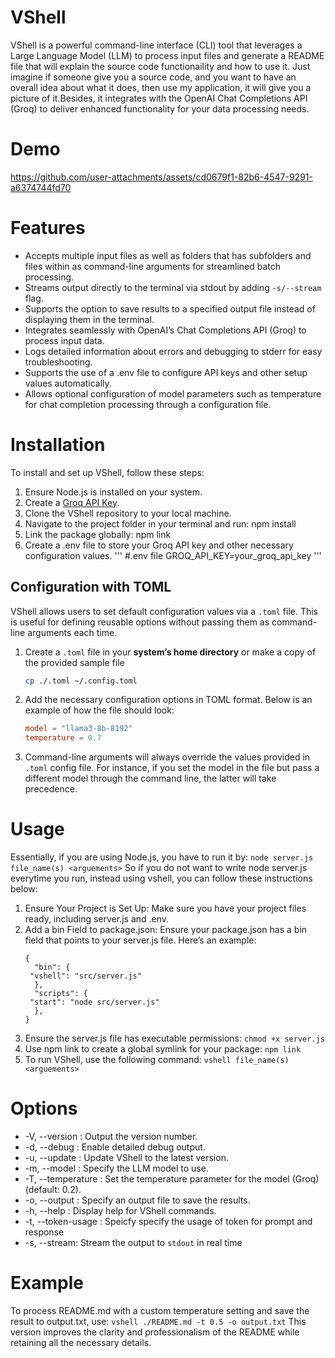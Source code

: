 # VShell

VShell is a powerful command-line interface (CLI) tool that leverages a Large Language Model (LLM) to process input files and generate a README file that will explain the source code functionaility and how to use it. Just imagine if someone give you a source code, and you want to have an overall idea about what it does, then use my application, it will give you a picture of it.Besides, it integrates with the OpenAI Chat Completions API (Groq) to deliver enhanced functionality for your data processing needs.

# Demo

https://github.com/user-attachments/assets/cd0679f1-82b6-4547-9291-a6374744fd70

# Features

- Accepts multiple input files as well as folders that has subfolders and files within as command-line arguments for streamlined batch processing.
- Streams output directly to the terminal via stdout by adding `-s/--stream` flag.
- Supports the option to save results to a specified output file instead of displaying them in the terminal.
- Integrates seamlessly with OpenAI’s Chat Completions API (Groq) to process input data.
- Logs detailed information about errors and debugging to stderr for easy troubleshooting.
- Supports the use of a .env file to configure API keys and other setup values automatically.
- Allows optional configuration of model parameters such as temperature for chat completion processing through a configuration file.

# Installation

To install and set up VShell, follow these steps:

1. Ensure Node.js is installed on your system.
2. Create a [Groq API Key](https://console.groq.com/login).
3. Clone the VShell repository to your local machine.
4. Navigate to the project folder in your terminal and run: npm install
5. Link the package globally: npm link
6. Create a .env file to store your Groq API key and other necessary configuration values.
   '''
   #.env file
   GROQ_API_KEY=your_groq_api_key
   '''

## Configuration with TOML

VShell allows users to set default configuration values via a `.toml` file. This is useful for defining reusable options without passing them as command-line arguments each time.

1. Create a `.toml` file in your **system’s home directory** or make a copy of the provided sample file

   ```bash
   cp ./.toml ~/.config.toml
   ```

2. Add the necessary configuration options in TOML format. Below is an example of how the file should look:

   ```toml
   model = "llama3-8b-8192"
   temperature = 0.7
   ```

3. Command-line arguments will always override the values provided in `.toml` config file. For instance, if you set the model in the file but pass a different model through the command line, the latter will take precedence.

# Usage

Essentially, if you are using Node.js, you have to run it by:
`node server.js file_name(s) <arguements>`
So if you do not want to write node server.js everytime you run, instead using vshell, you can follow these instructions below:

1. Ensure Your Project is Set Up: Make sure you have your project files ready, including server.js and .env.
2. Add a bin Field to package.json: Ensure your package.json has a bin field that points to your server.js file. Here’s an example:
   ```
   {
     "bin": {
    "vshell": "src/server.js"
     },
     "scripts": {
    "start": "node src/server.js"
     },
   }
   ```
3. Ensure the server.js file has executable permissions:
   `chmod +x server.js`
4. Use npm link to create a global symlink for your package:
   `npm link`
5. To run VShell, use the following command:
   `vshell file_name(s) <arguements>`

# Options

- -V, --version : Output the version number.
- -d, --debug : Enable detailed debug output.
- -u, --update : Update VShell to the latest version.
- -m, --model <model> : Specify the LLM model to use.
- -T, --temperature <number> : Set the temperature parameter for the model (Groq) (default: 0.2).
- -o, --output <file> : Specify an output file to save the results.
- -h, --help : Display help for VShell commands.
- -t, --token-usage : Speicfy specify the usage of token for prompt and response
- -s, --stream: Stream the output to `stdout` in real time

# Example

To process README.md with a custom temperature setting and save the result to output.txt, use:
`vshell ./README.md -t 0.5 -o output.txt`
This version improves the clarity and professionalism of the README while retaining all the necessary details.

